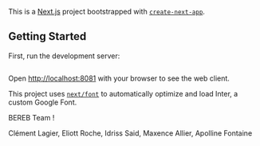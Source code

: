 This is a [Next.js](https://nextjs.org/) project bootstrapped with [`create-next-app`](https://github.com/vercel/next.js/tree/canary/packages/create-next-app).

## Getting Started

First, run the development server:

```bash

```

Open [http://localhost:8081](http://localhost:3000) with your browser to see the web client.

This project uses [`next/font`](https://nextjs.org/docs/basic-features/font-optimization) to automatically optimize and load Inter, a custom Google Font.


BEREB Team !

Clément Lagier, Eliott Roche, Idriss Said, Maxence Allier, Apolline Fontaine